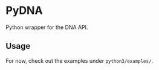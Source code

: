 # PyDNA

Python wrapper for the DNA API.

## Usage

For now, check out the examples under `python3/examples/`.
